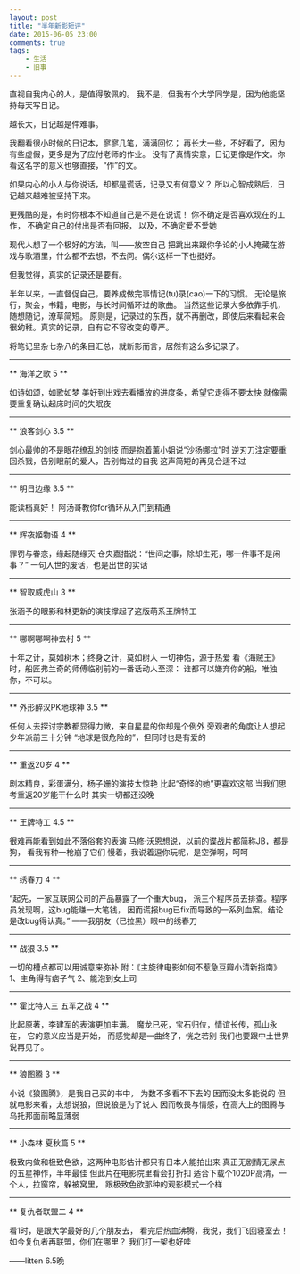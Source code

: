 ```yaml
---
layout: post
title: "半年新影短评"
date: 2015-06-05 23:00
comments: true
tags: 
	- 生活
	- 旧事
---
```


直视自我内心的人，是值得敬佩的。
我不是，但我有个大学同学是，因为他能坚持每天写日记。

越长大，日记越是件难事。

我翻看很小时候的日记本，寥寥几笔，满满回忆；
再长大一些，不好看了，因为有些虚假，更多是为了应付老师的作业。
没有了真情实意，日记更像是作文。你看这名字的意义也够直接，“作”的文。

如果内心的小人与你说话，却都是谎话，记录又有何意义？
所以心智成熟后，日记越来越难被坚持下来。

更残酷的是，有时你根本不知道自己是不是在说谎！
你不确定是否喜欢现在的工作，
不确定自己的付出是否有回报，
以及，不确定爱不爱她

现代人想了一个极好的方法，叫——放空自己
把跳出来跟你争论的小人掩藏在游戏与歌酒里，什么都不去想，不去问。偶尔这样一下也挺好。

但我觉得，真实的记录还是要有。

半年以来，一直督促自己，要养成做完事情记(tu)录(cao)一下的习惯。
无论是旅行，聚会，书籍，电影，与长时间循环过的歌曲。
当然这些记录大多依靠手机，随想随记，潦草简短。
原则是，记录过的东西，就不再删改，即使后来看起来会很幼稚。真实的记录，自有它不容改变的尊严。

将笔记里杂七杂八的条目汇总，就新影而言，居然有这么多记录了。



----------

** 海洋之歌 5 **

如诗如颂，如歌如梦
美好到出戏去看播放的进度条，希望它走得不要太快
就像需要重复确认起床时间的失眠夜

----------

** 浪客剑心 3.5 **

剑心最帅的不是眼花缭乱的剑技
而是抱着薰小姐说“沙扬娜拉”时
逆刃刀注定要重回杀戮，告别眼前的爱人，告别悔过的自我
这声简短的再见合适不过

----------

** 明日边缘 3.5 **

能读档真好！
阿汤哥教你for循环从入门到精通

----------

** 辉夜姬物语 4 **

罪罚与眷恋，缘起随缘灭
仓央嘉措说：“世间之事，除却生死，哪一件事不是闲事？”
一句入世的废话，也是出世的实话

----------

** 智取威虎山 3 **

张涵予的眼影和林更新的演技撑起了这版萌系王牌特工

----------

** 哪啊哪啊神去村 5 **

十年之计，莫如树木；终身之计，莫如树人
一切神佑，源于热爱
看《海贼王》时，船匠弗兰奇的师傅临别前的一番话动人至深：
谁都可以嫌弃你的船，唯独你，不可以。

----------

** 外形醉汉PK地球神 3.5 **

任何人去探讨宗教都显得力微，来自星星的你却是个例外
旁观者的角度让人想起少年派前三十分钟
“地球是很危险的”，但同时也是有爱的

----------

** 重返20岁 4 **

剧本精良，彩蛋满分，杨子姗的演技太惊艳
比起“奇怪的她”更喜欢这部
当我们思考重返20岁能干什么时
其实一切都还没晚

----------

** 王牌特工 4.5 **

很难再能看到如此不落俗套的表演
马修·沃恩想说，以前的谍战片都简称JB，都是狗，
看我有种一枪崩了它们
慢着，我说着逗你玩呢，是空弹啊，呵呵

----------

** 绣春刀 4 **

“起先，一家互联网公司的产品暴露了一个重大bug，
派三个程序员去排查。程序员发现啊，这bug能赚一大笔钱，
因而谎报bug已fix而导致的一系列血案。结论是改bug得认真。”
——我朋友（已拉黑）眼中的绣春刀

----------

** 战狼 3.5 **

一切的槽点都可以用诚意来弥补
附：《主旋律电影如何不惹急豆瓣小清新指南》
1、主角得有痞子气
2、能泡到女上司

----------

** 霍比特人三 五军之战 4 **

比起原著，李建军的表演更加丰满。
魔龙已死，宝石归位，情谊长传，孤山永在，
它的意义应当是开始，
而感觉却是一曲终了，恍之若别
我们也要跟中土世界说再见了。

----------

** 狼图腾 3 **

小说《狼图腾》，是我自己买的书中，
为数不多看不下去的
因而没太多能说的
但就电影来看，太想说狼，但说狼是为了说人
因而敬畏与情感，在高大上的图腾与乌托邦面前略显薄弱

----------

** 小森林 夏秋篇 5 **

极致内敛和极致色欲，这两种电影估计都只有日本人能拍出来
真正无剧情无尿点的五星神作，半年最佳
但此片在电影院里看会打折扣
适合下载个1020P高清，一个人，拉窗帘，躲被窝里，
跟极致色欲那种的观影模式一个样

----------

** 复仇者联盟二 4 **

看1时，是跟大学最好的几个朋友去，
看完后热血沸腾，我说，我们飞回寝室去！
如今复仇者再联盟，你们在哪里？
我们打一架也好哇


——litten 6.5晚